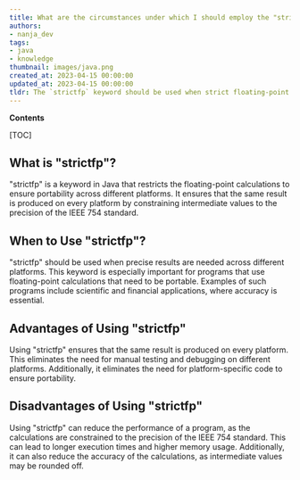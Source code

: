 ```yaml
---
title: What are the circumstances under which I should employ the "strictfp" keyword in java?
authors:
- nanja_dev
tags:
- java
- knowledge
thumbnail: images/java.png
created_at: 2023-04-15 00:00:00
updated_at: 2023-04-15 00:00:00
tldr: The `strictfp` keyword should be used when strict floating-point calculations are required to ensure platform-independent results.
---
```


**Contents**

[TOC]

## What is "strictfp"? 
"strictfp" is a keyword in Java that restricts the floating-point calculations to ensure portability across different platforms. It ensures that the same result is produced on every platform by constraining intermediate values to the precision of the IEEE 754 standard.

## When to Use "strictfp"?
"strictfp" should be used when precise results are needed across different platforms. This keyword is especially important for programs that use floating-point calculations that need to be portable. Examples of such programs include scientific and financial applications, where accuracy is essential.

## Advantages of Using "strictfp"
Using "strictfp" ensures that the same result is produced on every platform. This eliminates the need for manual testing and debugging on different platforms. Additionally, it eliminates the need for platform-specific code to ensure portability.

## Disadvantages of Using "strictfp"
Using "strictfp" can reduce the performance of a program, as the calculations are constrained to the precision of the IEEE 754 standard. This can lead to longer execution times and higher memory usage. Additionally, it can also reduce the accuracy of the calculations, as intermediate values may be rounded off.
